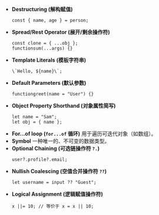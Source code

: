 - **Destructuring (解构赋值)**
	```
	const { name, age } = person;
	```
- **Spread/Rest Operator (展开/剩余操作符)**
	```
	const clone = { ...obj };
	functionsum(...args) {}
	```
- **Template Literals (模板字符串)**
	```
	\`Hello, ${name}\`;
	```
- **Default Parameters (默认参数)**
	```
	functiongreet(name = "User") {}
	```
- **Object Property Shorthand (对象属性简写)**
	```
	let name = "Sam";
	let obj = { name };
	```
- **For…of loop (`for...of` 循环)** 用于遍历可迭代对象（如数组）。
- **Symbol** 一种唯一的、不可变的数据类型。
- **Optional Chaining (可选链操作符 `?.`)**
	```
	user?.profile?.email;
	```
- **Nullish Coalescing (空值合并操作符 `??`)**
	```
	let username = input ?? "Guest";
	```
- **Logical Assignment (逻辑赋值操作符)**
	```
	x ||= 10; // 等价于 x = x || 10;
	```
